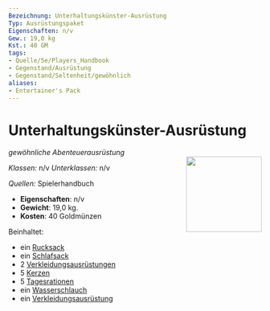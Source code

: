```yaml
---
Bezeichnung: Unterhaltungskünster-Ausrüstung
Typ: Ausrüstungspaket
Eigenschaften: n/v
Gew.: 19,0 kg
Kst.: 40 GM
tags:
- Quelle/5e/Players_Handbook
- Gegenstand/Ausrüstung
- Gegenstand/Seltenheit/gewöhnlich
aliases:
- Entertainer's Pack
---
```

# Unterhaltungskünster-Ausrüstung
*gewöhnliche Abenteuerausrüstung*  
<img src="Symbolik/Gegenstände.webp" align="right" width="150">

_Klassen:_ n/v 
_Unterklassen:_  n/v

_Quellen:_ Spielerhandbuch

- **Eigenschaften**: n/v
- **Gewicht**: 19,0 kg.
- **Kosten**: 40 Goldmünzen

Beinhaltet:

- ein [Rucksack](Rucksack.md)  
- ein [Schlafsack](Schlafsack.md)  
- 2 [Verkleidungsausrüstungen](Kleidung-Kostüm.md)  
- 5 [Kerzen](Kerze.md)  
- 5 [Tagesrationen](Tagesration.md)  
- ein [Wasserschlauch](Wasserschlauch.md)  
- ein [Verkleidungsausrüstung](Verkleidungsausrüstung.md) 